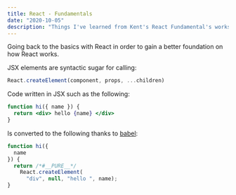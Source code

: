 ```yaml
---
title: React - Fundamentals
date: "2020-10-05"
description: "Things I've learned from Kent's React Fundamental's workshop"
---
```


 Going back to the basics with React in order to gain a better foundation on how React works.

JSX elements are syntactic sugar for calling:

```jsx
React.createElement(component, props, ...children)
```

Code written in JSX such as the following:

```jsx
function hi({ name }) {
  return <div> hello {name} </div>
}
```

Is converted to the following thanks to [babel](https://babeljs.io/repl/#?browsers=defaults%2C%20not%20ie%2011%2C%20not%20ie_mob%2011&build=&builtIns=false&spec=false&loose=false&code_lz=GYVwdgxgLglg9mABACxgCgN6LAQwLYCmiAvgJSIYBQiiATgVCLUgDwAmMAbgHzIEA2_OBVyFiLAPQceAbkrFKQA&debug=false&forceAllTransforms=false&shippedProposals=false&circleciRepo=&evaluate=false&fileSize=false&timeTravel=false&sourceType=module&lineWrap=true&presets=react&prettier=false&targets=&version=7.11.6&externalPlugins=):

```js
function hi({
  name
}) {
  return /*#__PURE__*/
    React.createElement(
      "div", null, "hello ", name);
}
```



